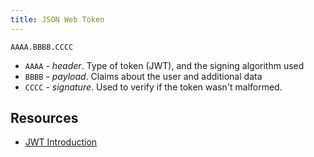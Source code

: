 ```yaml
---
title: JSON Web Token
---
```


```
AAAA.BBBB.CCCC
```

- `AAAA` - _header_. Type of token (JWT), and the signing algorithm used
- `BBBB` - _payload_. Claims about the user and additional data
- `CCCC` - _signature_. Used to verify if the token wasn't malformed.

## Resources

- [JWT Introduction](https://jwt.io/introduction)
